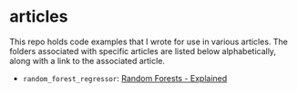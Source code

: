 # articles
This repo holds code examples that I wrote for use in various articles.
The folders associated with specific articles are listed below alphabetically,
along with a link to the associated article.

- `random_forest_regressor`: [Random Forests - Explained](https://medium.com/@jmbuyck/random-forests-explained-e5e3d3d14bdb)
